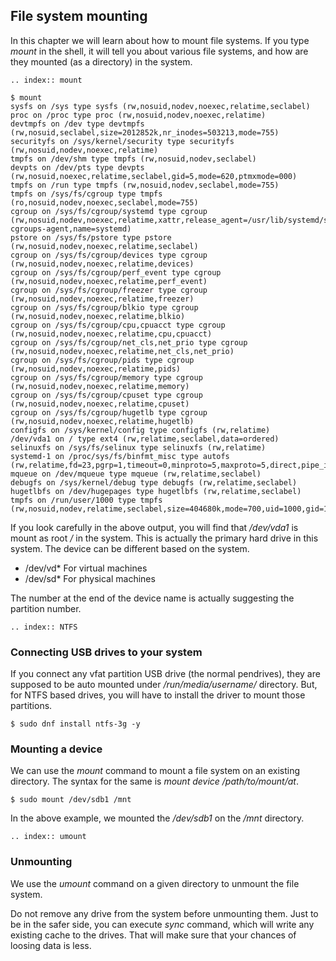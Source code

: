 ## File system mounting

In this chapter we will learn about how to mount file systems. If you type
*mount* in the shell, it will tell you about various file systems, and 
how are they mounted (as a directory) in the system.

```eval_rst
.. index:: mount
```

```
$ mount
sysfs on /sys type sysfs (rw,nosuid,nodev,noexec,relatime,seclabel)
proc on /proc type proc (rw,nosuid,nodev,noexec,relatime)
devtmpfs on /dev type devtmpfs (rw,nosuid,seclabel,size=2012852k,nr_inodes=503213,mode=755)
securityfs on /sys/kernel/security type securityfs (rw,nosuid,nodev,noexec,relatime)
tmpfs on /dev/shm type tmpfs (rw,nosuid,nodev,seclabel)
devpts on /dev/pts type devpts (rw,nosuid,noexec,relatime,seclabel,gid=5,mode=620,ptmxmode=000)
tmpfs on /run type tmpfs (rw,nosuid,nodev,seclabel,mode=755)
tmpfs on /sys/fs/cgroup type tmpfs (ro,nosuid,nodev,noexec,seclabel,mode=755)
cgroup on /sys/fs/cgroup/systemd type cgroup (rw,nosuid,nodev,noexec,relatime,xattr,release_agent=/usr/lib/systemd/systemd-cgroups-agent,name=systemd)
pstore on /sys/fs/pstore type pstore (rw,nosuid,nodev,noexec,relatime,seclabel)
cgroup on /sys/fs/cgroup/devices type cgroup (rw,nosuid,nodev,noexec,relatime,devices)
cgroup on /sys/fs/cgroup/perf_event type cgroup (rw,nosuid,nodev,noexec,relatime,perf_event)
cgroup on /sys/fs/cgroup/freezer type cgroup (rw,nosuid,nodev,noexec,relatime,freezer)
cgroup on /sys/fs/cgroup/blkio type cgroup (rw,nosuid,nodev,noexec,relatime,blkio)
cgroup on /sys/fs/cgroup/cpu,cpuacct type cgroup (rw,nosuid,nodev,noexec,relatime,cpu,cpuacct)
cgroup on /sys/fs/cgroup/net_cls,net_prio type cgroup (rw,nosuid,nodev,noexec,relatime,net_cls,net_prio)
cgroup on /sys/fs/cgroup/pids type cgroup (rw,nosuid,nodev,noexec,relatime,pids)
cgroup on /sys/fs/cgroup/memory type cgroup (rw,nosuid,nodev,noexec,relatime,memory)
cgroup on /sys/fs/cgroup/cpuset type cgroup (rw,nosuid,nodev,noexec,relatime,cpuset)
cgroup on /sys/fs/cgroup/hugetlb type cgroup (rw,nosuid,nodev,noexec,relatime,hugetlb)
configfs on /sys/kernel/config type configfs (rw,relatime)
/dev/vda1 on / type ext4 (rw,relatime,seclabel,data=ordered)
selinuxfs on /sys/fs/selinux type selinuxfs (rw,relatime)
systemd-1 on /proc/sys/fs/binfmt_misc type autofs (rw,relatime,fd=23,pgrp=1,timeout=0,minproto=5,maxproto=5,direct,pipe_ino=11175)
mqueue on /dev/mqueue type mqueue (rw,relatime,seclabel)
debugfs on /sys/kernel/debug type debugfs (rw,relatime,seclabel)
hugetlbfs on /dev/hugepages type hugetlbfs (rw,relatime,seclabel)
tmpfs on /run/user/1000 type tmpfs (rw,nosuid,nodev,relatime,seclabel,size=404680k,mode=700,uid=1000,gid=1000)
```

If you look carefully in the above output, you will find that */dev/vda1* is mount as root */* in the system. This is actually the primary hard drive in this system. The device can be different based on the system.

- /dev/vd*  For virtual machines
- /dev/sd*  For physical machines

The number at the end of the device name is actually suggesting the partition number.

```eval_rst
.. index:: NTFS
```
### Connecting USB drives to your system

If you connect any vfat partition USB drive (the normal pendrives), they are supposed to be auto mounted under */run/media/username/*  directory. But, for NTFS based drives, you will have to install the driver to mount those partitions.

```
$ sudo dnf install ntfs-3g -y
```

### Mounting a device

We can use the *mount* command to mount a file system on an existing directory. The syntax for the same is *mount device /path/to/mount/at*.

```
$ sudo mount /dev/sdb1 /mnt
```

In the above example, we mounted the */dev/sdb1* on the */mnt* directory.

```eval_rst
.. index:: umount
```
### Unmounting

We use the *umount* command on a given directory to unmount the file system.

Do not remove any drive from the system before unmounting them. Just to be in the safer side, you can execute *sync* command, which will
write any existing cache to the drives. That will make sure that your chances of loosing data is less.